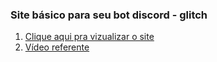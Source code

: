 ### Site básico para seu bot discord - glitch
1) [Clique aqui pra vizualizar o site](https://staralien.glitch.me)
2) [Vídeo referente ](https://www.youtube.com/watch?v=tf-4Y0hxWmQ)
